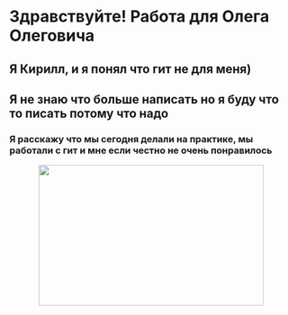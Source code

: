 # Здравствуйте! Работа для Олега Олеговича
## Я Кирилл, и я понял что гит не для меня)
## Я не знаю что больше написать но я буду что то писать потому что надо
### Я расскажу что мы сегодня делали на практике, мы работали с гит и мне если честно не очень понравилось
<p align="center">
  <p align="center">
  <img width="400" height="250" src="https://github.com/blademoon/Markdown/blob/main/Picture/cat.jpg">
</p>
